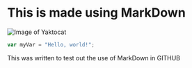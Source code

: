 # This is made using MarkDown

![Image of Yaktocat](https://octodex.github.com/images/yaktocat.png)


``` javascript
var myVar = "Hello, world!";
```



















This was written to test out the use of MarkDown in GITHUB
